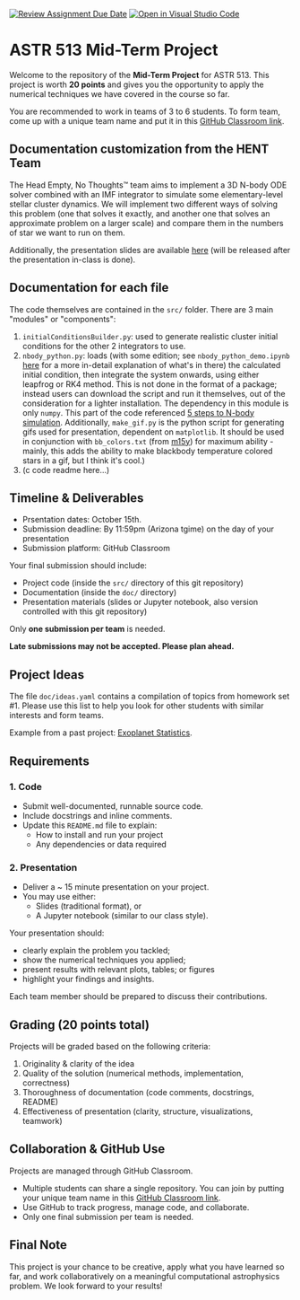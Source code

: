 [![Review Assignment Due Date](https://classroom.github.com/assets/deadline-readme-button-22041afd0340ce965d47ae6ef1cefeee28c7c493a6346c4f15d667ab976d596c.svg)](https://classroom.github.com/a/nqfiwWTG)
[![Open in Visual Studio Code](https://classroom.github.com/assets/open-in-vscode-2e0aaae1b6195c2367325f4f02e2d04e9abb55f0b24a779b69b11b9e10269abc.svg)](https://classroom.github.com/online_ide?assignment_repo_id=20675659&assignment_repo_type=AssignmentRepo)
# ASTR 513 Mid-Term Project

Welcome to the repository of the **Mid-Term Project** for ASTR 513.
This project is worth **20 points** and gives you the opportunity to
apply the numerical techniques we have covered in the course so far.

You are recommended to work in teams of 3 to 6 students.
To form team, come up with a unique team name and put it in this
[GitHub Classroom link](https://classroom.github.com/a/nqfiwWTG).

## Documentation customization from the HENT Team

The Head Empty, No Thoughts™ team aims to implement a 3D N-body ODE solver combined with an IMF integrator to simulate some elementary-level stellar cluster dynamics. We will implement two different ways of solving this problem (one that solves it exactly, and another one that solves an approximate problem on a larger scale) and compare them in the numbers of star we want to run on them. 

Additionally, the presentation slides are available [here](https://docs.google.com/presentation/d/1UEkMNe21g3MoQCzrra4jgIt7j6J2d666Kll3J-W7jzA/edit?usp=sharing) (will be released after the presentation in-class is done). 

## Documentation for each file

The code themselves are contained in the `src/` folder. There are 3 main "modules" or "components":

1. `initialConditionsBuilder.py`: used to generate realistic cluster initial conditions for the other 2 integrators to use.
2. `nbody_python.py`: loads (with some edition; see `nbody_python_demo.ipynb` [here](https://github.com/ua-2025q3-astr501-513/p1-head-empty-no-thought/blob/main/nbody_python_demo.ipynb) for a more in-detail explanation of what's in there) the calculated initial condition, then integrate the system onwards, using either leapfrog or RK4 method. This is not done in the format of a package; instead users can download the script and run it themselves, out of the consideration for a lighter installation. The dependency in this module is only `numpy`. This part of the code referenced [5 steps to N-body simulation](https://alvinng4.github.io/grav_sim/5_steps_to_n_body_simulation/). Additionally, `make_gif.py` is the python script for generating gifs used for presentation, dependent on `matplotlib`. It should be used in conjunction with `bb_colors.txt` (from [m15y](https://temperature.m15y.com/)) for maximum ability - mainly, this adds the ability to make blackbody temperature colored stars in a gif, but I think it's cool.) 
3. (c code readme here...)

## Timeline & Deliverables

* Prsentation dates:
  October 15th.
* Submission deadline:
  By 11:59pm (Arizona tgime) on the day of your presentation
* Submission platform: GitHub Classroom

Your final submission should include:

* Project code (inside the `src/` directory of this git repository)
* Documentation (inside the `doc/` directory)
* Presentation materials (slides or Jupyter notebook, also version
  controlled with this git repository)

Only **one submission per team** is needed.

**Late submissions may not be accepted. Please plan ahead.**

## Project Ideas

The file `doc/ideas.yaml` contains a compilation of topics from
homework set \#1.
Please use this list to help you look for other students with similar
interests and form teams.

Example from a past project:
[Exoplanet Statistics](https://github.com/ua-2024q3-astr513/ASTRSTATS513_final).

## Requirements

### 1. Code

* Submit well-documented, runnable source code.
* Include docstrings and inline comments.
* Update this `README.md` file to explain:
  * How to install and run your project
  * Any dependencies or data required

### 2. Presentation

* Deliver a ~ 15 minute presentation on your project.
* You may use either:
  * Slides (traditional format), or
  * A Jupyter notebook (similar to our class style).

Your presentation should:
* clearly explain the problem you tackled;
* show the numerical techniques you applied;
* present results with relevant plots, tables; or figures
* highlight your findings and insights.

Each team member should be prepared to discuss their contributions.

## Grading (20 points total)

Projects will be graded based on the following criteria:
1. Originality & clarity of the idea
2. Quality of the solution (numerical methods, implementation,
   correctness)
3. Thoroughness of documentation (code comments, docstrings, README)
4. Effectiveness of presentation (clarity, structure, visualizations,
   teamwork)

## Collaboration & GitHub Use

Projects are managed through GitHub Classroom.
* Multiple students can share a single repository.
  You can join by putting your unique team name in this
  [GitHub Classroom link](https://classroom.github.com/a/nqfiwWTG).
* Use GitHub to track progress, manage code, and collaborate.
* Only one final submission per team is needed.

## Final Note

This project is your chance to be creative, apply what you have
learned so far, and work collaboratively on a meaningful computational
astrophysics problem.
We look forward to your results!
